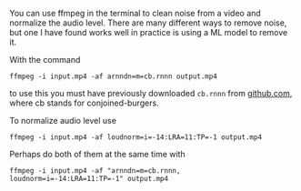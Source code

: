 You can use ffmpeg in the terminal to clean noise from a video and normalize the audio level. There are many different ways to remove noise, but one I have found works well in practice is using a ML model to remove it.

With the command
```
ffmpeg -i input.mp4 -af arnndn=m=cb.rnnn output.mp4
```
to use this you must have previously downloaded `cb.rnnn` from [github.com](https://github.com/GregorR/rnnoise-models/tree/master), where cb stands for conjoined-burgers.

To normalize audio level use
```
ffmpeg -i input.mp4 -af loudnorm=i=-14:LRA=11:TP=-1 output.mp4
```

Perhaps do both of them at the same time with
```
ffmpeg -i input.mp4 -af "arnndn=m=cb.rnnn, loudnorm=i=-14:LRA=11:TP=-1" output.mp4
```

